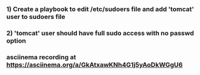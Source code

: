 ### 1) Create a playbook to edit /etc/sudoers file and add 'tomcat' user to sudoers file ###
### 2) 'tomcat' user should have full sudo access with no passwd option ###
### asciinema recording at https://asciinema.org/a/GkAtxawKNh4G1j5yAoDkWGgU6
